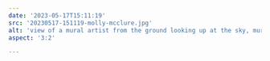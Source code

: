 ```yaml
---
date: '2023-05-17T15:11:19'
src: '20230517-151119-molly-mcclure.jpg'
alt: 'view of a mural artist from the ground looking up at the sky, mural in progress'
aspect: '3:2'

---
```

